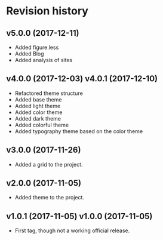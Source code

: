 Revision history
=======================================

v5.0.0 (2017-12-11)
---------------------------------------

* Added figure.less
* Added Blog
* Added analysis of sites

v4.0.0 (2017-12-03)
v4.0.1 (2017-12-10)
---------------------------------------

* Refactored theme structure
* Added base theme
* Added light theme
* Added color theme
* Added dark theme
* Added colorful theme
* Added typography theme based on the color theme

v3.0.0 (2017-11-26)
---------------------------------------

* Added a grid to the project.

v2.0.0 (2017-11-05)
---------------------------------------

* Added theme to the project.

v1.0.1 (2017-11-05)
v1.0.0 (2017-11-05)
---------------------------------------

* First tag, though not a working official release.
